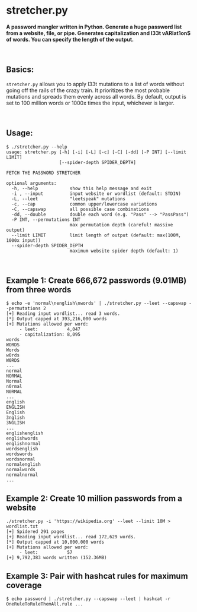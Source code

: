 # stretcher.py

**A password mangler written in Python.  Generate a huge password list from a website, file, or pipe.  Generates capitalization and l33t vARIat1on$ of words.  You can specify the length of the output.**

<br>

## Basics:
`stretcher.py` allows you to apply l33t mutations to a list of words without going off the rails of the crazy train.  It prioritizes the most probable mutations and spreads them evenly across all words.  By default, output is set to 100 million words or 1000x times the input, whichever is larger.

<br>

## Usage:
~~~
$ ./stretcher.py --help
usage: stretcher.py [-h] [-i] [-L] [-c] [-C] [-dd] [-P INT] [--limit LIMIT]
                    [--spider-depth SPIDER_DEPTH]

FETCH THE PASSWORD STRETCHER

optional arguments:
  -h, --help            show this help message and exit
  -i , --input          input website or wordlist (default: STDIN)
  -L, --leet            "leetspeak" mutations
  -c, --cap             common upper/lowercase variations
  -C, --capswap         all possible case combinations
  -dd, --double         double each word (e.g. "Pass" --> "PassPass")
  -P INT, --permutations INT
                        max permutation depth (careful! massive output)
  --limit LIMIT         limit length of output (default: max(100M, 1000x input))
  --spider-depth SPIDER_DEPTH
                        maximum website spider depth (default: 1)
~~~

<br>

## Example 1: Create 666,672 passwords (9.01MB) from three words
~~~
$ echo -e 'normal\nenglish\nwords' | ./stretcher.py --leet --capswap --permutations 2
[+] Reading input wordlist... read 3 words.
[*] Output capped at 393,216,000 words
[+] Mutations allowed per word:
     - leet:           4,047
     - capitalization: 8,095
words
WORDS
Words
w0rds
W0RDS
...
normal
NORMAL
Normal
n0rmal
N0RMAL
...
english
ENGLISH
English
3nglish
3NGLISH
...
englishenglish
englishwords
englishnormal
wordsenglish
wordswords
wordsnormal
normalenglish
normalwords
normalnormal
...
~~~

## Example 2: Create 10 million passwords from a website
~~~
./stretcher.py -i 'https://wikipedia.org' --leet --limit 10M > wordlist.txt
[+] Spidered 291 pages
[+] Reading input wordlist... read 172,629 words.
[*] Output capped at 10,000,000 words
[+] Mutations allowed per word:
     - leet:           57
[+] 9,792,383 words written (152.36MB)
~~~

## Example 3: Pair with hashcat rules for maximum coverage
~~~
$ echo password | ./stretcher.py --capswap --leet | hashcat -r OneRuleToRuleThemAll.rule ...
~~~

<br>